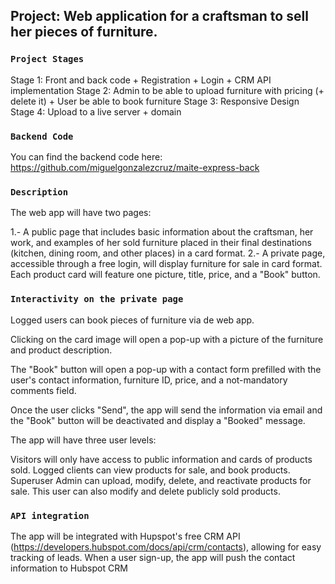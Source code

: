 ## Project: Web application for a craftsman to sell her pieces of furniture.

### `Project Stages`

Stage 1: Front and back code + Registration + Login + CRM API implementation
Stage 2: Admin to be able to upload furniture with pricing (+ delete it) + User be able to book furniture
Stage 3: Responsive Design
Stage 4: Upload to a live server + domain

### `Backend Code`

You can find the backend code here:
https://github.com/miguelgonzalezcruz/maite-express-back

### `Description`

The web app will have two pages:

1.- A public page that includes basic information about the craftsman, her work, and examples of her sold furniture placed in their final destinations (kitchen, dining room, and other places) in a card format.
2.- A private page, accessible through a free login, will display furniture for sale in card format. Each product card will feature one picture, title, price, and a "Book" button.

### `Interactivity on the private page`

Logged users can book pieces of furniture via de web app.

Clicking on the card image will open a pop-up with a picture of the furniture and product description.

The "Book" button will open a pop-up with a contact form prefilled with the user's contact information, furniture ID, price, and a not-mandatory comments field.

Once the user clicks "Send", the app will send the information via email and the "Book" button will be deactivated and display a "Booked" message.

The app will have three user levels:

Visitors will only have access to public information and cards of products sold.
Logged clients can view products for sale, and book products.
Superuser Admin can upload, modify, delete, and reactivate products for sale. This user can also modify and delete publicly sold products.

### `API integration`

The app will be integrated with Hupspot's free CRM API (https://developers.hubspot.com/docs/api/crm/contacts), allowing for easy tracking of leads. When a user sign-up, the app will push the contact information to Hubspot CRM
